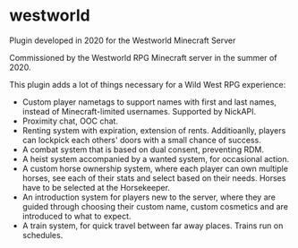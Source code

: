 # westworld
Plugin developed in 2020 for the Westworld Minecraft Server

Commissioned by the Westworld RPG Minecraft server in the summer of 2020.

This plugin adds a lot of things necessary for a Wild West RPG experience:
- Custom player nametags to support names with first and last names, instead of Minecraft-limited usernames. Supported by NickAPI.
- Proximity chat, OOC chat.
- Renting system with expiration, extension of rents. Additioanlly, players can lockpick each others' doors with a small chance of success.
- A combat system that is based on dual consent, preventing RDM.
- A heist system accompanied by a wanted system, for occasional action.
- A custom horse ownership system, where each player can own multiple horses, see each of their stats and select based on their needs. Horses have to be selected at the Horsekeeper.
- An introduction system for players new to the server, where they are guided through choosing their custom name, custom cosmetics and are introduced to what to expect.
- A train system, for quick travel between far away places. Trains run on schedules.
